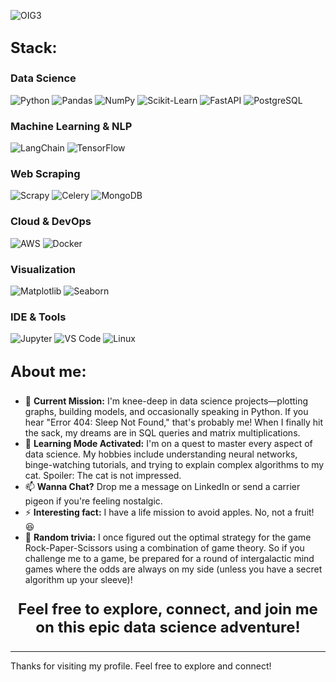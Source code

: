 
![OIG3](https://github.com/user-attachments/assets/258ab042-8789-4286-a861-d1b015b3fb1d)

## <p style="font-size: 24px; font-weight: bold;">Stack:</p>

### Data Science
![Python](https://img.shields.io/badge/Python-3776AB?style=for-the-badge&logo=python&logoColor=ffffff)
![Pandas](https://img.shields.io/badge/Pandas-ffffff?style=for-the-badge&logo=Pandas&logoColor=4d77cf)
![NumPy](https://img.shields.io/badge/NumPy-013243?style=for-the-badge&logo=numpy&logoColor=ffffff)
![Scikit-Learn](https://img.shields.io/badge/Scikit--Learn-F7931E?style=for-the-badge&logo=scikit-learn&logoColor=ffffff)
![FastAPI](https://img.shields.io/badge/FastAPI-005571?style=for-the-badge&logo=fastapi&logoColor=ffffff)
![PostgreSQL](https://img.shields.io/badge/PostgreSQL-ffffff?style=for-the-badge&logo=PostgreSQL&logoColor=336791)

### Machine Learning & NLP
![LangChain](https://img.shields.io/badge/-LangChain-1c3c3b?style=for-the-badge&logo=langchain)
![TensorFlow](https://img.shields.io/badge/TensorFlow-FF6F00?style=for-the-badge&logo=tensorflow&logoColor=ffffff)

### Web Scraping
![Scrapy](https://img.shields.io/badge/Scrapy-4285F4?style=for-the-badge&logo=scrapy&logoColor=ffffff)
![Celery](https://img.shields.io/badge/Celery-37814A?style=for-the-badge&logo=celery&logoColor=ffffff)
![MongoDB](https://img.shields.io/badge/MongoDB-47A248?style=for-the-badge&logo=mongodb&logoColor=ffffff)

### Cloud & DevOps
![AWS](https://img.shields.io/badge/AWS-141f2e?style=for-the-badge&logo=amazon&logoColor=FF9900)
![Docker](https://img.shields.io/badge/Docker-2496ED?style=for-the-badge&logo=docker&logoColor=ffffff)

### Visualization
![Matplotlib](https://img.shields.io/badge/Matplotlib-ffffff?style=for-the-badge&logo=matplotlib&logoColor=blue)
![Seaborn](https://img.shields.io/badge/Seaborn-2E5C80?style=for-the-badge&logo=seaborn&logoColor=ffffff)

### IDE & Tools
![Jupyter](https://img.shields.io/badge/Jupyter-F37626?style=for-the-badge&logo=jupyter&logoColor=ffffff)
![VS Code](https://img.shields.io/badge/VS%20Code-007ACC?style=for-the-badge&logo=visualstudiocode&logoColor=ffffff)
![Linux](https://img.shields.io/badge/Linux-2496ED?style=for-the-badge&logo=Linux)



## <p style="font-size: 24px; font-weight: bold;">About me:</p>
- 🔭 **Current Mission:** I'm knee-deep in data science projects—plotting graphs, building models, and occasionally speaking in Python. If you hear "Error 404: Sleep Not Found," that's probably me! When I finally hit the sack, my dreams are in SQL queries and matrix multiplications.
- 🌱 **Learning Mode Activated:** I'm on a quest to master every aspect of data science. My hobbies include understanding neural networks, binge-watching tutorials, and trying to explain complex algorithms to my cat. Spoiler: The cat is not impressed.
- 📫 **Wanna Chat?** Drop me a message on LinkedIn or send a carrier pigeon if you're feeling nostalgic.
- ⚡ **Interesting fact:** I have a life mission to avoid apples. No, not a fruit! 😆
- 🚀 ****Random trivia:**** I once figured out the optimal strategy for the game Rock-Paper-Scissors using a combination of game theory. So if you challenge me to a game, be prepared for a round of intergalactic mind games where the odds are always on my side (unless you have a secret algorithm up your sleeve)!



###
<p align="center" style="font-size: 24px; font-weight: bold;">Feel free to explore, connect, and join me on this epic data science adventure!</p>

---
Thanks for visiting my profile. Feel free to explore and connect!
